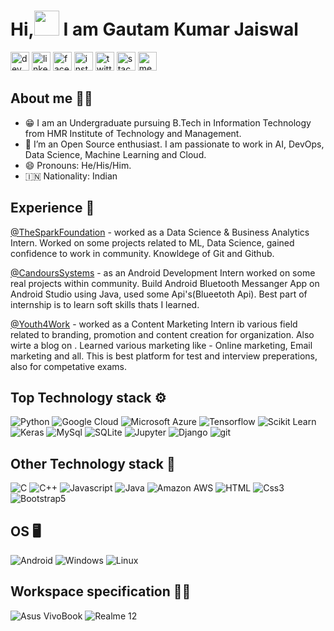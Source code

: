 # **Hi,<img src="https://github.com/TheDudeThatCode/TheDudeThatCode/blob/master/Assets/Hi.gif" width="40" height="40"> I am Gautam Kumar Jaiswal**

[<img src='https://cdn.jsdelivr.net/npm/simple-icons@3.0.1/icons/dev-dot-to.svg' alt='dev' height='30'>](https://dev.to/thegautamkumarjaiswal)  [<img src='https://cdn.jsdelivr.net/npm/simple-icons@3.0.1/icons/linkedin.svg' alt='linkedin' height='30'>](https://www.linkedin.com/in/gautam-kumar-jaiswal-330447163)  [<img src='https://cdn.jsdelivr.net/npm/simple-icons@3.0.1/icons/facebook.svg' alt='facebook' height='30'>](https://www.facebook.com/gautamkumar.jaiswal.790/)  [<img src='https://cdn.jsdelivr.net/npm/simple-icons@3.0.1/icons/instagram.svg' alt='instagram' height='30'>](https://www.instagram.com/thegautamkumarjaiswal//)  [<img src='https://cdn.jsdelivr.net/npm/simple-icons@3.0.1/icons/twitter.svg' alt='twitter' height='30'>](https://twitter.com/GautamJ81247988)  [<img src='https://cdn.jsdelivr.net/npm/simple-icons@3.0.1/icons/stackoverflow.svg' alt='stackoverflow' height='30'>](https://stackoverflow.com/users/15539269/gautam-kumar-jaiswal)  [<img src='https://cdn.jsdelivr.net/npm/simple-icons@3.0.1/icons/medium.svg' alt='medium' height='30'>](https://medium.com/@gautamjaiswal030)  


## About me 🙋‍♂️
- 😁 I am an Undergraduate pursuing B.Tech in Information Technology from HMR Institute of Technology and Management.
- 👯 I’m an Open Source enthusiast. I am passionate to work in AI, DevOps, Data Science, Machine Learning and Cloud.
- 😄 Pronouns: He/His/Him.
- :india: Nationality: Indian


## Experience 🙌
[@TheSparkFoundation](https://drive.google.com/file/d/1Q5U5-J5_1JjzMAmhXG-abgNUGqGe-hDO/view?usp=sharing) - worked as a Data Science & Business Analytics Intern. Worked on some projects related to ML, Data Science, gained confidence to work in community. Knowldege of Git and Github.

[@CandoursSystems](https://drive.google.com/file/d/1-VOLjQcark0rhBqhLKVbkl6ADYj6sgGd/view?usp=sharing) - as an Android Development Intern worked on some real projects within community. Build Android Bluetooth Messanger App on Android Studio using Java, used some Api's(Blueetoth Api). Best part of internship is to learn soft skills thats I learned. 

[@Youth4Work](https://drive.google.com/file/d/1-H0V7up-UB7J0XyyRImC7jqJDEUA9x_E/view?usp=sharing) - worked as a Content Marketing Intern ib various field related to branding, promotion and content creation for organization. Also wirte a blog on . Learned various marketing like - Online marketing, Email marketing and all. This is best platform for test and interview preperations, also for competative exams.


## Top Technology stack ⚙
![Python](https://img.shields.io/badge/Python-3776AB?style=for-the-badge&logo=python&logoColor=white)
![Google Cloud](https://img.shields.io/badge/Google_Cloud-4285F4?style=for-the-badge&logo=google-cloud&logoColor=white)
![Microsoft Azure](https://img.shields.io/badge/microsoft%20azure-0089D6?style=for-the-badge&logo=microsoft-azure&logoColor=white)
![Tensorflow](https://img.shields.io/badge/TensorFlow-FF6F00?style=for-the-badge&logo=TensorFlow&logoColor=white)
![Scikit Learn](https://img.shields.io/badge/scikit_learn-F7931E?style=for-the-badge&logo=scikit-learn&logoColor=white)
![Keras](https://img.shields.io/badge/Keras-D00000?style=for-the-badge&logo=Keras&logoColor=white)
![MySql](https://img.shields.io/badge/MySQL-00000F?style=for-the-badge&logo=mysql&logoColor=white)
![SQLite](https://img.shields.io/badge/SQLite-07405E?style=for-the-badge&logo=sqlite&logoColor=white)
![Jupyter](https://img.shields.io/badge/Jupyter-F37626.svg?&style=for-the-badge&logo=Jupyter&logoColor=white)
![Django](https://img.shields.io/badge/Django-092E20?style=for-the-badge&logo=django&logoColor=white)
![git](https://img.shields.io/badge/Git-F05032?style=for-the-badge&logo=git&logoColor=white)


## Other Technology stack 🧱
![C](https://img.shields.io/badge/C-00599C?style=for-the-badge&logo=c&logoColor=white)
![C++](https://img.shields.io/badge/C%2B%2B-00599C?style=for-the-badge&logo=c%2B%2B&logoColor=white)
![Javascript](https://img.shields.io/badge/JavaScript-323330?style=for-the-badge&logo=javascript&logoColor=F7DF1E)
![Java](https://img.shields.io/badge/Java-ED8B00?style=for-the-badge&logo=java&logoColor=white)
![Amazon AWS](https://img.shields.io/badge/Amazon_AWS-232F3E?style=for-the-badge&logo=amazon-aws&logoColor=white)
![HTML](https://img.shields.io/badge/HTML-239120?style=for-the-badge&logo=html5&logoColor=white)
![Css3](https://img.shields.io/badge/CSS3-1572B6?style=for-the-badge&logo=css3&logoColor=white)
![Bootstrap5](https://img.shields.io/badge/Bootstrap5-563D7C?style=for-the-badge&logo=bootstrap&logoColor=white)


## OS 🖥
![Android](https://img.shields.io/badge/Android-3DDC84?style=for-the-badge&logo=android&logoColor=white)
![Windows](https://img.shields.io/badge/Windows-0078D6?style=for-the-badge&logo=windows&logoColor=white)
![Linux](https://img.shields.io/badge/Linux-FCC624?style=for-the-badge&logo=linux&logoColor=black)



## Workspace specification 👨‍💻
![Asus VivoBook](https://img.shields.io/badge/Windows-ASUS_VivoBook-0078D6?style=for-the-badge&logo=windows&logoColor=white)
![Realme 12](https://img.shields.io/badge/Andorid-Realme_12-ffca28?style=for-the-badge&logo=windows&logoColor=white)

